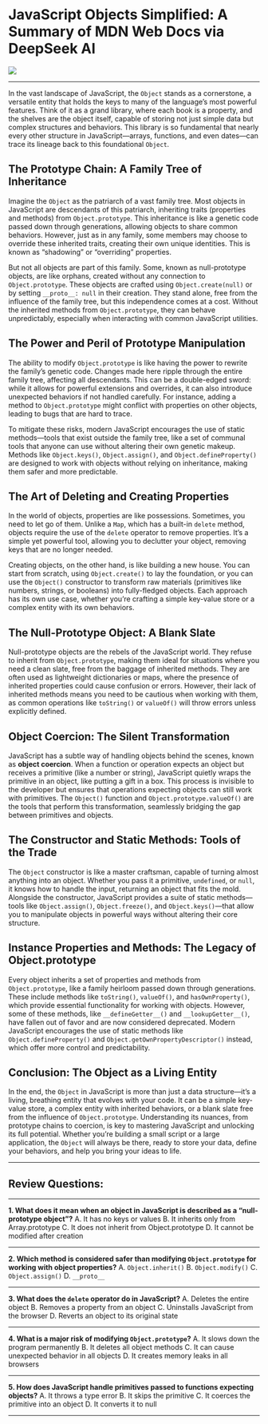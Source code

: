 # JavaScript Objects Simplified: A Summary of MDN Web Docs via DeepSeek AI

<img src ="https://agunechembaekene.wordpress.com/wp-content/uploads/2025/02/screenshot.png?w=1024">

---

In the vast landscape of JavaScript, the `Object` stands as a cornerstone, a versatile entity that holds the keys to many of the language’s most powerful features. Think of it as a grand library, where each book is a property, and the shelves are the object itself, capable of storing not just simple data but complex structures and behaviors. This library is so fundamental that nearly every other structure in JavaScript—arrays, functions, and even dates—can trace its lineage back to this foundational `Object`.

## The Prototype Chain: A Family Tree of Inheritance

Imagine the `Object` as the patriarch of a vast family tree. Most objects in JavaScript are descendants of this patriarch, inheriting traits (properties and methods) from `Object.prototype`. This inheritance is like a genetic code passed down through generations, allowing objects to share common behaviors. However, just as in any family, some members may choose to override these inherited traits, creating their own unique identities. This is known as “shadowing” or “overriding” properties.

But not all objects are part of this family. Some, known as null-prototype objects, are like orphans, created without any connection to `Object.prototype`. These objects are crafted using `Object.create(null)` or by setting `__proto__: null` in their creation. They stand alone, free from the influence of the family tree, but this independence comes at a cost. Without the inherited methods from `Object.prototype`, they can behave unpredictably, especially when interacting with common JavaScript utilities.

## The Power and Peril of Prototype Manipulation

The ability to modify `Object.prototype` is like having the power to rewrite the family’s genetic code. Changes made here ripple through the entire family tree, affecting all descendants. This can be a double-edged sword: while it allows for powerful extensions and overrides, it can also introduce unexpected behaviors if not handled carefully. For instance, adding a method to `Object.prototype` might conflict with properties on other objects, leading to bugs that are hard to trace.

To mitigate these risks, modern JavaScript encourages the use of static methods—tools that exist outside the family tree, like a set of communal tools that anyone can use without altering their own genetic makeup. Methods like `Object.keys()`, `Object.assign()`, and `Object.defineProperty()` are designed to work with objects without relying on inheritance, making them safer and more predictable.

## The Art of Deleting and Creating Properties

In the world of objects, properties are like possessions. Sometimes, you need to let go of them. Unlike a `Map`, which has a built-in `delete` method, objects require the use of the `delete` operator to remove properties. It’s a simple yet powerful tool, allowing you to declutter your object, removing keys that are no longer needed.

Creating objects, on the other hand, is like building a new house. You can start from scratch, using `Object.create()` to lay the foundation, or you can use the `Object()` constructor to transform raw materials (primitives like numbers, strings, or booleans) into fully-fledged objects. Each approach has its own use case, whether you’re crafting a simple key-value store or a complex entity with its own behaviors.

## The Null-Prototype Object: A Blank Slate

Null-prototype objects are the rebels of the JavaScript world. They refuse to inherit from `Object.prototype`, making them ideal for situations where you need a clean slate, free from the baggage of inherited methods. They are often used as lightweight dictionaries or maps, where the presence of inherited properties could cause confusion or errors. However, their lack of inherited methods means you need to be cautious when working with them, as common operations like `toString()` or `valueOf()` will throw errors unless explicitly defined.

## Object Coercion: The Silent Transformation

JavaScript has a subtle way of handling objects behind the scenes, known as **object coercion**. When a function or operation expects an object but receives a primitive (like a number or string), JavaScript quietly wraps the primitive in an object, like putting a gift in a box. This process is invisible to the developer but ensures that operations expecting objects can still work with primitives. The `Object()` function and `Object.prototype.valueOf()` are the tools that perform this transformation, seamlessly bridging the gap between primitives and objects.

## The Constructor and Static Methods: Tools of the Trade

The `Object` constructor is like a master craftsman, capable of turning almost anything into an object. Whether you pass it a primitive, `undefined`, or `null`, it knows how to handle the input, returning an object that fits the mold. Alongside the constructor, JavaScript provides a suite of static methods—tools like `Object.assign()`, `Object.freeze()`, and `Object.keys()`—that allow you to manipulate objects in powerful ways without altering their core structure.

## Instance Properties and Methods: The Legacy of Object.prototype

Every object inherits a set of properties and methods from `Object.prototype`, like a family heirloom passed down through generations. These include methods like `toString()`, `valueOf()`, and `hasOwnProperty()`, which provide essential functionality for working with objects. However, some of these methods, like `__defineGetter__()` and `__lookupGetter__()`, have fallen out of favor and are now considered deprecated. Modern JavaScript encourages the use of static methods like `Object.defineProperty()` and `Object.getOwnPropertyDescriptor()` instead, which offer more control and predictability.

## Conclusion: The Object as a Living Entity

In the end, the `Object` in JavaScript is more than just a data structure—it’s a living, breathing entity that evolves with your code. It can be a simple key-value store, a complex entity with inherited behaviors, or a blank slate free from the influence of `Object.prototype`. Understanding its nuances, from prototype chains to coercion, is key to mastering JavaScript and unlocking its full potential. Whether you’re building a small script or a large application, the `Object` will always be there, ready to store your data, define your behaviors, and help you bring your ideas to life.

---

## Review Questions:

---

**1. What does it mean when an object in JavaScript is described as a “null-prototype object”?**
A. It has no keys or values
B. It inherits only from Array.prototype
C. It does not inherit from Object.prototype
D. It cannot be modified after creation


---

**2. Which method is considered safer than modifying `Object.prototype` for working with object properties?**
A. `Object.inherit()`
B. `Object.modify()`
C. `Object.assign()`
D. `__proto__`


---

**3. What does the `delete` operator do in JavaScript?**
A. Deletes the entire object
B. Removes a property from an object
C. Uninstalls JavaScript from the browser
D. Reverts an object to its original state


---

**4. What is a major risk of modifying `Object.prototype`?**
A. It slows down the program permanently
B. It deletes all object methods
C. It can cause unexpected behavior in all objects
D. It creates memory leaks in all browsers


---

**5. How does JavaScript handle primitives passed to functions expecting objects?**
A. It throws a type error
B. It skips the primitive
C. It coerces the primitive into an object
D. It converts it to null

---
